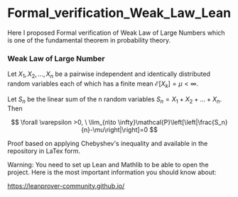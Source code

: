 # Formal_verification_Weak_Law_Lean

Here I proposed Formal verification of Weak Law of Large Numbers which is one of the fundamental theorem in probability theory. 

### Weak Law of Large Number 

 Let $X_1, X_2, \dots, X_n$ be a pairwise independent and identically distributed random variables each of which has a finite mean $\mathcal{E}[X_k] = \mu < \infty$.
 
 Let $S_n$ be the linear sum of the n random variables $S_n=X_1+X_2+\dots+X_n$. Then
 
 $$
 \forall \varepsilon >0, \ \lim_{n\to \infty}\mathcal{P}\left[\left|\frac{S_n}{n}-\mu\right|\right]=0
 $$

Proof based on applying Chebyshev's inequality and available in the repository in LaTex form.


Warning: You need to set up Lean and Mathlib to be able to open the project. Here is the most important information you should know about:

https://leanprover-community.github.io/
